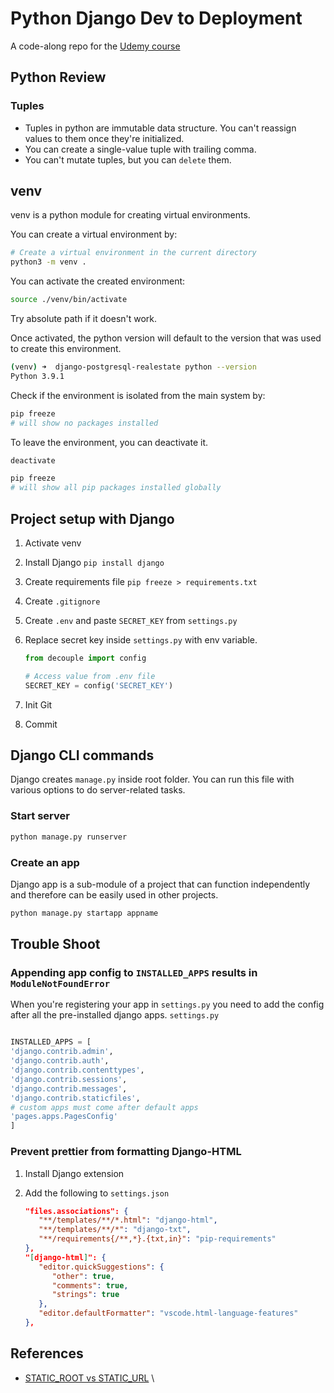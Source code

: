 # Python Django Dev to Deployment

A code-along repo for the [Udemy course](https://www.udemy.com/course/python-django-dev-to-deployment/)

## Python Review

### Tuples

- Tuples in python are immutable data structure. You can't reassign values to them once they're initialized.
- You can create a single-value tuple with trailing comma.
- You can't mutate tuples, but you can `delete` them.

## venv

venv is a python module for creating virtual environments.

You can create a virtual environment by:

```bash
# Create a virtual environment in the current directory
python3 -m venv .
```

You can activate the created environment:

```bash
source ./venv/bin/activate
```

Try absolute path if it doesn't work.

Once activated, the python version will default to the version that was used to create this environment.

```bash
(venv) ➜  django-postgresql-realestate python --version
Python 3.9.1
```

Check if the environment is isolated from the main system by:

```bash
pip freeze
# will show no packages installed
```

To leave the environment, you can deactivate it.

```bash
deactivate

pip freeze
# will show all pip packages installed globally
```

## Project setup with Django

1. Activate venv
2. Install Django `pip install django`
3. Create requirements file `pip freeze > requirements.txt`
4. Create `.gitignore`
5. Create `.env` and paste `SECRET_KEY` from `settings.py`
6. Replace secret key inside `settings.py` with env variable.

   ```python
   from decouple import config

   # Access value from .env file
   SECRET_KEY = config('SECRET_KEY')
   ```

7. Init Git
8. Commit

## Django CLI commands

Django creates `manage.py` inside root folder. You can run this file with various options to do server-related tasks.

### Start server

```bash
python manage.py runserver
```

### Create an app

Django app is a sub-module of a project that can function independently and therefore can be easily used in other projects.

```bash
python manage.py startapp appname
```

## Trouble Shoot

### Appending app config to `INSTALLED_APPS` results in `ModuleNotFoundError`

When you're registering your app in `settings.py` you need to add the config after all the pre-installed django apps.
`settings.py`

```python

INSTALLED_APPS = [
'django.contrib.admin',
'django.contrib.auth',
'django.contrib.contenttypes',
'django.contrib.sessions',
'django.contrib.messages',
'django.contrib.staticfiles',
# custom apps must come after default apps
'pages.apps.PagesConfig'
]

```

### Prevent prettier from formatting Django-HTML

1. Install Django extension
2. Add the following to `settings.json`

   ```json
   "files.associations": {
      "**/templates/**/*.html": "django-html",
      "**/templates/**/*": "django-txt",
      "**/requirements{/**,*}.{txt,in}": "pip-requirements"
   },
   "[django-html]": {
      "editor.quickSuggestions": {
         "other": true,
         "comments": true,
         "strings": true
      },
      "editor.defaultFormatter": "vscode.html-language-features"
   },
   ```

## References

- [STATIC_ROOT vs STATIC_URL](https://stackoverflow.com/questions/8687927/difference-between-static-static-url-and-static-root-on-django)
  \
